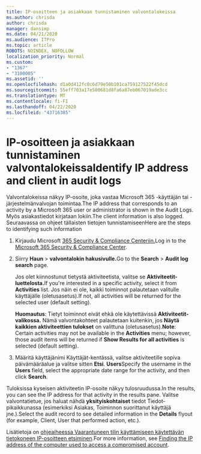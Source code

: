 ```yaml
---
title: IP-osoitteen ja asiakkaan tunnistaminen valvontalokeissa
ms.author: chrisda
author: chrisda
manager: dansimp
ms.date: 04/21/2020
ms.audience: ITPro
ms.topic: article
ROBOTS: NOINDEX, NOFOLLOW
localization_priority: Normal
ms.custom:
- "1367"
- "3100005"
ms.assetid: ''
ms.openlocfilehash: d1a0d412fc0c6d79e50b101ca759127522f45dcd
ms.sourcegitcommit: 55eff703a17e500681d8fa6a87eb067019ade3cc
ms.translationtype: MT
ms.contentlocale: fi-FI
ms.lasthandoff: 04/22/2020
ms.locfileid: "43716385"
---
```

# <a name="identify-ip-address-and-client-in-audit-logs"></a><span data-ttu-id="206b4-102">IP-osoitteen ja asiakkaan tunnistaminen valvontalokeissa</span><span class="sxs-lookup"><span data-stu-id="206b4-102">Identify IP address and client in audit logs</span></span>

<span data-ttu-id="206b4-103">Valvontalokeissa näkyy IP-osoite, joka vastaa Microsoft 365 -käyttäjän tai -järjestelmänvalvojan toimintaa.</span><span class="sxs-lookup"><span data-stu-id="206b4-103">The IP address that corresponds to an activity by a Microsoft 365 user or administrator is shown in the Audit Logs.</span></span> <span data-ttu-id="206b4-104">Myös asiakastiedot kirjataan lokiin.</span><span class="sxs-lookup"><span data-stu-id="206b4-104">The client information is also logged.</span></span> <span data-ttu-id="206b4-105">Seuraavassa on ohjeet tällaisten tietojen tunnistamiseen</span><span class="sxs-lookup"><span data-stu-id="206b4-105">Here are the steps to identifying such information</span></span>

1. <span data-ttu-id="206b4-106">Kirjaudu Microsoft [365 Security & Compliance Centeriin.](https://protection.office.com/)</span><span class="sxs-lookup"><span data-stu-id="206b4-106">Log in to the [Microsoft 365 Security & Compliance Center](https://protection.office.com/).</span></span>

2. <span data-ttu-id="206b4-107">Siirry **Haun** > **valvontalokin hakusivulle.**</span><span class="sxs-lookup"><span data-stu-id="206b4-107">Go to the **Search** > **Audit log search** page.</span></span>

   <span data-ttu-id="206b4-108">Jos olet kiinnostunut tietystä aktiviteetista, valitse se **Aktiviteetit-luettelosta.**</span><span class="sxs-lookup"><span data-stu-id="206b4-108">If you're interested in a specific activity, select it from **Activities** list.</span></span> <span data-ttu-id="206b4-109">Jos näin ei ole, kaikki toiminnot palautetaan valitulle käyttäjälle (oletusasetus).</span><span class="sxs-lookup"><span data-stu-id="206b4-109">If not, all activities will be returned for the selected user (default setting).</span></span>

   <span data-ttu-id="206b4-110">**Huomautus**: Tietyt toiminnot eivät ehkä ole käytettävissä **Aktiviteetit-valikossa.** Nämä valvontakohteet palautetaan kuitenkin, jos **Näytä kaikkien aktiviteettien tulokset** on valittuna (oletusasetus).</span><span class="sxs-lookup"><span data-stu-id="206b4-110">**Note**: Certain activities may not be available in the **Activities** menu; however, those audit items will be returned if **Show Results for all activities** is selected (default setting).</span></span>

3. <span data-ttu-id="206b4-111">Määritä käyttäjänimi Käyttäjät-kentässä, valitse aktiviteetille sopiva päivämääräalue ja valitse sitten **Etsi**. **Users**</span><span class="sxs-lookup"><span data-stu-id="206b4-111">Specify the username in the **Users** field, select the appropriate date range for the activity, and then click **Search**.</span></span>

<span data-ttu-id="206b4-112">Tuloksissa kyseisen aktiviteetin IP-osoite näkyy tulosruudussa.</span><span class="sxs-lookup"><span data-stu-id="206b4-112">In the results, you can see the IP address for that activity in the results pane.</span></span> <span data-ttu-id="206b4-113">Valitse valvontatietue, jos haluat nähdä **yksityiskohtaiset** tiedot Tiedot-pikaikkunassa (esimerkiksi Asiakas, Toiminnon suorittanut käyttäjä jne.).</span><span class="sxs-lookup"><span data-stu-id="206b4-113">Select the audit record to see detailed information in the **Details** flyout (for example, Client, User that performed action, etc.).</span></span>

<span data-ttu-id="206b4-114">Lisätietoja on [ohjeaiheessa Vaarantuneen tilin käyttämiseen käytettävän tietokoneen IP-osoitteen etsiminen](https://docs.microsoft.com/office365/securitycompliance/auditing-troubleshooting-scenarios#finding-the-ip-address-of-the-computer-used-to-access-a-compromised-account).</span><span class="sxs-lookup"><span data-stu-id="206b4-114">For more information, see [Finding the IP address of the computer used to access a compromised account](https://docs.microsoft.com/office365/securitycompliance/auditing-troubleshooting-scenarios#finding-the-ip-address-of-the-computer-used-to-access-a-compromised-account).</span></span>
